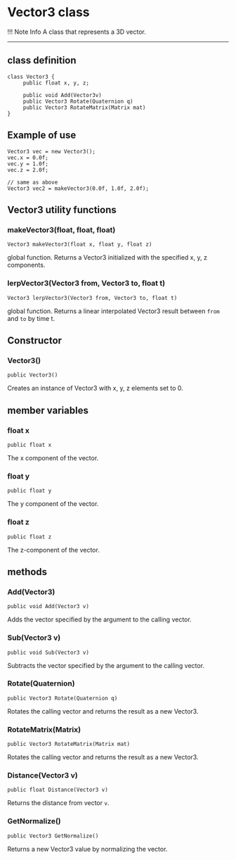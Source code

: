 
# Vector3 class

!!! Note Info
     A class that represents a 3D vector.

***

## class definition

```
class Vector3 {
     public float x, y, z;

     public void Add(Vector3v)
     public Vector3 Rotate(Quaternion q)
     public Vector3 RotateMatrix(Matrix mat)
}
```

## Example of use

```
Vector3 vec = new Vector3();
vec.x = 0.0f;
vec.y = 1.0f;
vec.z = 2.0f;

// same as above
Vector3 vec2 = makeVector3(0.0f, 1.0f, 2.0f);
```


## Vector3 utility functions
### makeVector3(float, float, float)
`Vector3 makeVector3(float x, float y, float z)`

global function. Returns a Vector3 initialized with the specified x, y, z components.

### lerpVector3(Vector3 from, Vector3 to, float t)
`Vector3 lerpVector3(Vector3 from, Vector3 to, float t)`

global function. Returns a linear interpolated Vector3 result between `from` and `to` by time t.

## Constructor

### Vector3()
`public Vector3()`

Creates an instance of Vector3 with x, y, z elements set to 0.



## member variables
### float x
`public float x`

The x component of the vector.

### float y
`public float y`

The y component of the vector.

### float z
`public float z`

The z-component of the vector.

## methods
### Add(Vector3)
`public void Add(Vector3 v)`

Adds the vector specified by the argument to the calling vector.

### Sub(Vector3 v)
`public void Sub(Vector3 v)`

Subtracts the vector specified by the argument to the calling vector.

### Rotate(Quaternion)
`public Vector3 Rotate(Quaternion q)`

Rotates the calling vector and returns the result as a new Vector3.

### RotateMatrix(Matrix)
`public Vector3 RotateMatrix(Matrix mat)`

Rotates the calling vector and returns the result as a new Vector3.

### Distance(Vector3 v)
`public float Distance(Vector3 v)`

Returns the distance from vector `v`.

### GetNormalize()
`public Vector3 GetNormalize()`

Returns a new Vector3 value by normalizing the vector.